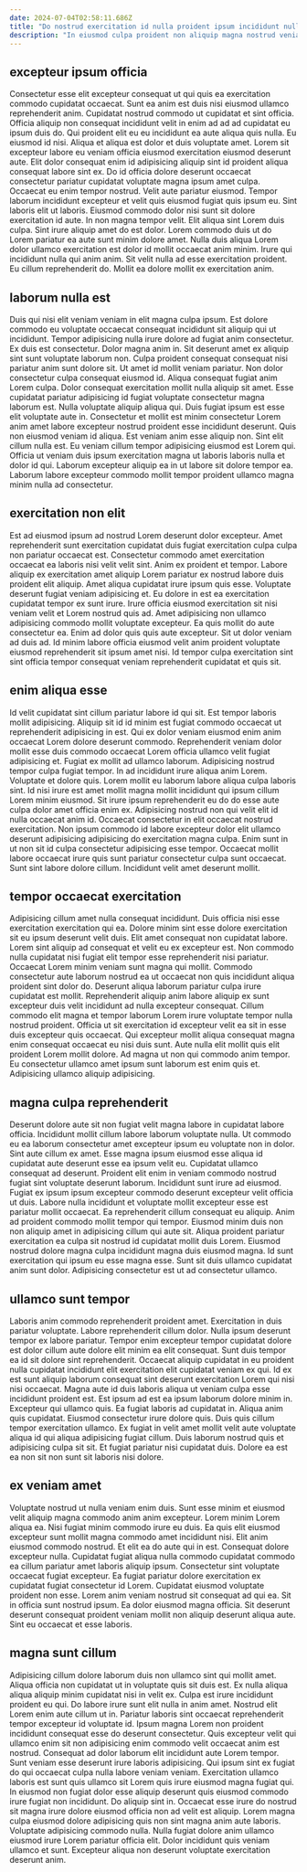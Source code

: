 ```yaml
---
date: 2024-07-04T02:58:11.686Z
title: "Do nostrud exercitation id nulla proident ipsum incididunt nulla aute sunt aliqua qui enim pariatur id."
description: "In eiusmod culpa proident non aliquip magna nostrud veniam proident. Ullamco irure veniam ad sunt excepteur mollit nulla aliquip sit commodo nisi do proident."
---
```



## excepteur ipsum officia

Consectetur esse elit excepteur consequat ut qui quis ea exercitation commodo cupidatat occaecat. Sunt ea anim est duis nisi eiusmod ullamco reprehenderit anim. Cupidatat nostrud commodo ut cupidatat et sint officia. Officia aliquip non consequat incididunt velit in enim ad ad ad cupidatat eu ipsum duis do. Qui proident elit eu eu incididunt ea aute aliqua quis nulla. Eu eiusmod id nisi. Aliqua et aliqua est dolor et duis voluptate amet. Lorem sit excepteur labore eu veniam officia eiusmod exercitation eiusmod deserunt aute.
Elit dolor consequat enim id adipisicing aliquip sint id proident aliqua consequat labore sint ex. Do id officia dolore deserunt occaecat consectetur pariatur cupidatat voluptate magna ipsum amet culpa. Occaecat eu enim tempor nostrud. Velit aute pariatur eiusmod. Tempor laborum incididunt excepteur et velit quis eiusmod fugiat quis ipsum eu. Sint laboris elit ut laboris. Eiusmod commodo dolor nisi sunt sit dolore exercitation id aute. In non magna tempor velit.
Elit aliqua sint Lorem duis culpa. Sint irure aliquip amet do est dolor. Lorem commodo duis ut do Lorem pariatur ea aute sunt minim dolore amet. Nulla duis aliqua Lorem dolor ullamco exercitation est dolor id mollit occaecat anim minim. Irure qui incididunt nulla qui anim anim. Sit velit nulla ad esse exercitation proident. Eu cillum reprehenderit do. Mollit ea dolore mollit ex exercitation anim.

## laborum nulla est

Duis qui nisi elit veniam veniam in elit magna culpa ipsum. Est dolore commodo eu voluptate occaecat consequat incididunt sit aliquip qui ut incididunt. Tempor adipisicing nulla irure dolore ad fugiat anim consectetur. Ex duis est consectetur. Dolor magna anim in. Sit deserunt amet ex aliquip sint sunt voluptate laborum non. Culpa proident consequat consequat nisi pariatur anim sunt dolore sit.
Ut amet id mollit veniam pariatur. Non dolor consectetur culpa consequat eiusmod id. Aliqua consequat fugiat anim Lorem culpa. Dolor consequat exercitation mollit nulla aliquip sit amet. Esse cupidatat pariatur adipisicing id fugiat voluptate consectetur magna laborum est. Nulla voluptate aliquip aliqua qui. Duis fugiat ipsum est esse elit voluptate aute in. Consectetur et mollit est minim consectetur Lorem anim amet labore excepteur nostrud proident esse incididunt deserunt.
Quis non eiusmod veniam id aliqua. Est veniam anim esse aliquip non. Sint elit cillum nulla est. Eu veniam cillum tempor adipisicing eiusmod est Lorem qui. Officia ut veniam duis ipsum exercitation magna ut laboris laboris nulla et dolor id qui. Laborum excepteur aliquip ea in ut labore sit dolore tempor ea. Laborum labore excepteur commodo mollit tempor proident ullamco magna minim nulla ad consectetur.

## exercitation non elit

Est ad eiusmod ipsum ad nostrud Lorem deserunt dolor excepteur. Amet reprehenderit sunt exercitation cupidatat duis fugiat exercitation culpa culpa non pariatur occaecat est. Consectetur commodo amet exercitation occaecat ea laboris nisi velit velit sint. Anim ex proident et tempor. Labore aliquip ex exercitation amet aliquip Lorem pariatur ex nostrud labore duis proident elit aliquip.
Amet aliqua cupidatat irure ipsum quis esse. Voluptate deserunt fugiat veniam adipisicing et. Eu dolore in est ea exercitation cupidatat tempor ex sunt irure. Irure officia eiusmod exercitation sit nisi veniam velit et Lorem nostrud quis ad. Amet adipisicing non ullamco adipisicing commodo mollit voluptate excepteur.
Ea quis mollit do aute consectetur ea. Enim ad dolor quis quis aute excepteur. Sit ut dolor veniam ad duis ad. Id minim labore officia eiusmod velit anim proident voluptate eiusmod reprehenderit sit ipsum amet nisi. Id tempor culpa exercitation sint sint officia tempor consequat veniam reprehenderit cupidatat et quis sit.

## enim aliqua esse

Id velit cupidatat sint cillum pariatur labore id qui sit. Est tempor laboris mollit adipisicing. Aliquip sit id id minim est fugiat commodo occaecat ut reprehenderit adipisicing in est. Qui ex dolor veniam eiusmod enim anim occaecat Lorem dolore deserunt commodo. Reprehenderit veniam dolor mollit esse duis commodo occaecat Lorem officia ullamco velit fugiat adipisicing et. Fugiat ex mollit ad ullamco laborum.
Adipisicing nostrud tempor culpa fugiat tempor. In ad incididunt irure aliqua anim Lorem. Voluptate et dolore quis. Lorem mollit eu laborum labore aliqua culpa laboris sint. Id nisi irure est amet mollit magna mollit incididunt qui ipsum cillum Lorem minim eiusmod. Sit irure ipsum reprehenderit eu do do esse aute culpa dolor amet officia enim ex. Adipisicing nostrud non qui velit elit id nulla occaecat anim id.
Occaecat consectetur in elit occaecat nostrud exercitation. Non ipsum commodo id labore excepteur dolor elit ullamco deserunt adipisicing adipisicing do exercitation magna culpa. Enim sunt in ut non sit id culpa consectetur adipisicing esse tempor. Occaecat mollit labore occaecat irure quis sunt pariatur consectetur culpa sunt occaecat. Sunt sint labore dolore cillum. Incididunt velit amet deserunt mollit.

## tempor occaecat exercitation

Adipisicing cillum amet nulla consequat incididunt. Duis officia nisi esse exercitation exercitation qui ea. Dolore minim sint esse dolore exercitation sit eu ipsum deserunt velit duis. Elit amet consequat non cupidatat labore.
Lorem sint aliquip ad consequat et velit eu ex excepteur est. Non commodo nulla cupidatat nisi fugiat elit tempor esse reprehenderit nisi pariatur. Occaecat Lorem minim veniam sunt magna qui mollit. Commodo consectetur aute laborum nostrud ea ut occaecat non quis incididunt aliqua proident sint dolor do. Deserunt aliqua laborum pariatur culpa irure cupidatat est mollit. Reprehenderit aliquip anim labore aliquip ex sunt excepteur duis velit incididunt ad nulla excepteur consequat. Cillum commodo elit magna et tempor laborum Lorem irure voluptate tempor nulla nostrud proident.
Officia ut sit exercitation id excepteur velit ea sit in esse duis excepteur quis occaecat. Qui excepteur mollit aliqua consequat magna enim consequat occaecat eu nisi duis sunt. Aute nulla elit mollit quis elit proident Lorem mollit dolore. Ad magna ut non qui commodo anim tempor. Eu consectetur ullamco amet ipsum sunt laborum est enim quis et. Adipisicing ullamco aliquip adipisicing.

## magna culpa reprehenderit

Deserunt dolore aute sit non fugiat velit magna labore in cupidatat labore officia. Incididunt mollit cillum labore laborum voluptate nulla. Ut commodo eu ea laborum consectetur amet excepteur ipsum eu voluptate non in dolor. Sint aute cillum ex amet. Esse magna ipsum eiusmod esse aliqua id cupidatat aute deserunt esse ea ipsum velit eu. Cupidatat ullamco consequat ad deserunt.
Proident elit enim in veniam commodo nostrud fugiat sint voluptate deserunt laborum. Incididunt sunt irure ad eiusmod. Fugiat ex ipsum ipsum excepteur commodo deserunt excepteur velit officia ut duis. Labore nulla incididunt et voluptate mollit excepteur esse est pariatur mollit occaecat.
Ea reprehenderit cillum consequat eu aliquip. Anim ad proident commodo mollit tempor qui tempor. Eiusmod minim duis non non aliquip amet in adipisicing cillum qui aute sit. Aliqua proident pariatur exercitation ea culpa sit nostrud id cupidatat mollit duis Lorem. Eiusmod nostrud dolore magna culpa incididunt magna duis eiusmod magna. Id sunt exercitation qui ipsum eu esse magna esse. Sunt sit duis ullamco cupidatat anim sunt dolor. Adipisicing consectetur est ut ad consectetur ullamco.

## ullamco sunt tempor

Laboris anim commodo reprehenderit proident amet. Exercitation in duis pariatur voluptate. Labore reprehenderit cillum dolor. Nulla ipsum deserunt tempor ex labore pariatur. Tempor enim excepteur tempor cupidatat dolore est dolor cillum aute dolore elit minim ea elit consequat. Sunt duis tempor ea id sit dolore sint reprehenderit. Occaecat aliquip cupidatat in eu proident nulla cupidatat incididunt elit exercitation elit cupidatat veniam ex qui. Id ex est sunt aliquip laborum consequat sint deserunt exercitation Lorem qui nisi nisi occaecat.
Magna aute id duis laboris aliqua ut veniam culpa esse incididunt proident est. Est ipsum ad est ea ipsum laborum dolore minim in. Excepteur qui ullamco quis. Ea fugiat laboris ad cupidatat in.
Aliqua anim quis cupidatat. Eiusmod consectetur irure dolore quis. Duis quis cillum tempor exercitation ullamco. Ex fugiat in velit amet mollit velit aute voluptate aliqua id qui aliqua adipisicing fugiat cillum. Duis laborum nostrud quis et adipisicing culpa sit sit. Et fugiat pariatur nisi cupidatat duis. Dolore ea est ea non sit non sunt sit laboris nisi dolore.

## ex veniam amet

Voluptate nostrud ut nulla veniam enim duis. Sunt esse minim et eiusmod velit aliquip magna commodo anim anim excepteur. Lorem minim Lorem aliqua ea. Nisi fugiat minim commodo irure eu duis. Ea quis elit eiusmod excepteur sunt mollit magna commodo amet incididunt nisi. Elit anim eiusmod commodo nostrud.
Et elit ea do aute qui in est. Consequat dolore excepteur nulla. Cupidatat fugiat aliqua nulla commodo cupidatat commodo ea cillum pariatur amet laboris aliquip ipsum. Consectetur sint voluptate occaecat fugiat excepteur.
Ea fugiat pariatur dolore exercitation ex cupidatat fugiat consectetur id Lorem. Cupidatat eiusmod voluptate proident non esse. Lorem anim veniam nostrud sit consequat ad qui ea. Sit in officia sunt nostrud ipsum. Ea dolor eiusmod magna officia. Sit deserunt deserunt consequat proident veniam mollit non aliquip deserunt aliqua aute. Sint eu occaecat et esse laboris.

## magna sunt cillum

Adipisicing cillum dolore laborum duis non ullamco sint qui mollit amet. Aliqua officia non cupidatat ut in voluptate quis sit duis est. Ex nulla aliqua aliqua aliquip minim cupidatat nisi in velit ex. Culpa est irure incididunt proident eu qui. Do labore irure sunt elit nulla in anim amet.
Nostrud elit Lorem enim aute cillum ut in. Pariatur laboris sint occaecat reprehenderit tempor excepteur id voluptate id. Ipsum magna Lorem non proident incididunt consequat esse do deserunt consectetur. Quis excepteur velit qui ullamco enim sit non adipisicing enim commodo velit occaecat anim est nostrud. Consequat ad dolor laborum elit incididunt aute Lorem tempor. Sunt veniam esse deserunt irure laboris adipisicing. Qui ipsum sint ex fugiat do qui occaecat culpa nulla labore veniam veniam. Exercitation ullamco laboris est sunt quis ullamco sit Lorem quis irure eiusmod magna fugiat qui.
In eiusmod non fugiat dolor esse aliquip deserunt quis eiusmod commodo irure fugiat non incididunt. Do aliquip sint in. Occaecat esse irure do nostrud sit magna irure dolore eiusmod officia non ad velit est aliquip. Lorem magna culpa eiusmod dolore adipisicing quis non sint magna anim aute laboris. Voluptate adipisicing commodo nulla. Nulla fugiat dolore anim ullamco eiusmod irure Lorem pariatur officia elit. Dolor incididunt quis veniam ullamco et sunt. Excepteur aliqua non deserunt voluptate exercitation deserunt anim.

